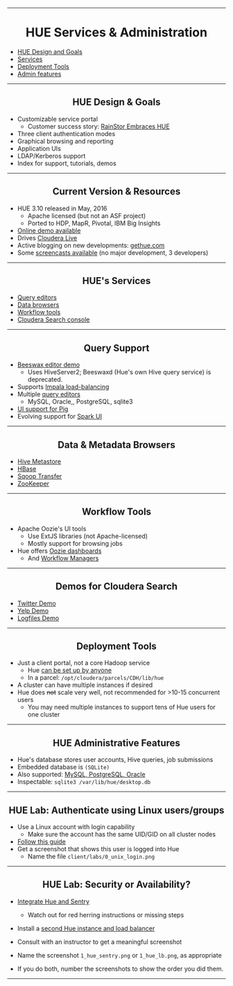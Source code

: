 <!-- CSS work goes here for the time being -->
<!-- set a:link text-decoration to none -->
<!-- set a:hover text-decoration to underline -->
<!-- http://forums.markdownpad.com/discussion/143/include-pdf-pagebreak-instructions-in-markdown/p1 -->

---
<div style="page-break-after: always;"></div>

# <center> <a name="hue_services_admin_section"/>HUE Services & Administration

* <a href="#hue_design_goals">HUE Design and Goals</a>
* <a href="#hue_services">Services</a>
* <a href="#hue_deployment_tools">Deployment Tools</a>
* <a href="#hue_admin_features">Admin features</a>

---
<div style="page-break-after: always;"></div>

## <center> <a name="hue_design_goals">HUE Design & Goals</a>

* Customizable service portal
    * Customer success story: [RainStor Embraces HUE](http://rainstor.com/rainstor-embraces-hue/)
* Three client authentication modes
* Graphical browsing and reporting
* Application UIs
* LDAP/Kerberos support
* Index for support, tutorials, demos

---
<div style="page-break-after: always;"></div>

## <center> Current Version & Resources

* HUE 3.10 released in May, 2016
    * Apache licensed (but not an ASF project)
    * Ported to HDP, MapR, Pivotal, IBM Big Insights
* [Online demo available](http://demo.gethue.com/)
* Drives [Cloudera Live](http://www.cloudera.com/content/cloudera/en/products-and-services/cloudera-live.html)
* Active blogging on new developments: [gethue.com](http://gethue.com)
* Some [screencasts available](http://vimeo.com/search?q=gethue)
(no major development, 3 developers)
---
<div style="page-break-after: always;"></div>

## <center> <a name="hue_services">HUE's Services</a>

* <a href="hue_query_editors">Query editors</a>
* <a href="hue_data_browsers">Data browsers</a>
* <a href="#hue_workflow_tools">Workflow tools</a>
* <a href="#hue_search_console">Cloudera Search console</a>

---
<div style="page-break-after: always;"></div>

## <center> <a name="hue_query_editors">Query Support</a>

* [Beeswax editor demo](http://demo.gethue.com/beeswax/#query)
    * Uses HiveServer2; Beeswaxd (Hue's own Hive query service) is deprecated.
* Supports [Impala load-balancing](http://gethue.com/hadoop-tutorial-how-to-distribute-impala-query-load/)
* Multiple [query editors](http://gethue.com/hadoop-tutorial-how-to-distribute-impala-query-load/)
    * MySQL, Oracle,, PostgreSQL, sqlite3
* [UI support for Pig](http://gethue.com/how-to-use-hcatalog-with-pig-in-a-secured-cluster/)
* Evolving support for [Spark UI](http://gethue.com/use-the-spark-action-in-oozie/)

---
<div style="page-break-after: always;"></div>

## <center> <a name="hue_data_browsers">Data & Metadata Browsers</a>

* [Hive Metastore](http://demo.gethue.com/metastore/tables/)
* [HBase](http://demo.gethue.com/hbase/#Cluster)
* [Sqoop Transfer](http://demo.gethue.com/sqoop/#jobs)
* [ZooKeeper](http://demo.gethue.com/zookeeper/)

---
<div style="page-break-after: always;"></div>

## <center> <a name="hue_workflow_editors">Workflow Tools</a>

* Apache Oozie's UI tools
    * Use ExtJS libraries (not Apache-licensed)
    * Mostly support for browsing jobs  
* Hue offers [Oozie dashboards](http://demo.gethue.com/oozie/)
    * And [Workflow Managers](http://demo.gethue.com/oozie/list_workflows/)

---
<div style="page-break-after: always;"></div>

## <center> <a name="hue_search_console">Demos for Cloudera Search</a>

* [Twitter Demo](http://demo.gethue.com/search/?collection=13)
* [Yelp Demo](http://demo.gethue.com/search/?collection=10000002)
* [Logfiles Demo](http://demo.gethue.com/search/?collection=10000003)

---
<div style="page-break-after: always;"></div>

## <center> <a name="hue_deployment_tools">Deployment Tools</a>

* Just a client portal, not a core Hadoop service
    * Hue [can be set up by anyone](http://cloudera.github.io/hue/docs-3.9.0/manual.html)
    * In a parcel: <code>/opt/cloudera/parcels/CDH/lib/hue</code>
* A cluster can have multiple instances if desired
* Hue does ~~not~~ scale very well, not recommended for >10-15 concurrent users
    * You may need multiple instances to support tens of Hue users for one cluster

---
<div style="page-break-after: always;"></div>

## <center> <a name="hue_admin_features">HUE Administrative Features</a>

* Hue's database stores user accounts, Hive queries, job submissions
* Embedded database is <code>(SQLite)</code>
* Also supported: [MySQL, PostgreSQL, Oracle](http://www.cloudera.com/content/cloudera-content/cloudera-docs/CDH5/latest/CDH5-Requirements-and-Supported-Versions/cdhrsv_db.html)
* Inspectable: <code>sqlite3 /var/lib/hue/desktop.db</code>  

---
<div style="page-break-after: always;"></div>

## <center> HUE Lab: Authenticate using Linux users/groups

* Use a Linux account with login capability
    * Make sure the account has the same UID/GID on all cluster nodes
* [Follow this guide](http://gethue.com/hadoop-tutorial-how-to-integrate-unix-users-and-groups/)
* Get a screenshot that shows this user is logged into Hue
    * Name the file <code>client/labs/0_unix_login.png</code>

---
<div style="page-break-after: always;"></div>

## <center> HUE Lab: Security or Availability?

* [Integrate Hue and Sentry](http://gethue.com/apache-sentry-made-easy-with-the-new-hue-security-app/)
    * Watch out for red herring instructions or missing steps
* Install a [second Hue instance and load balancer](http://gethue.com/automatic-high-availability-and-load-balancing-of-hue-in-cloudera-manager-with-monitoring/)

* Consult with an instructor to get a meaningful screenshot
* Name the screenshot <code>1_hue_sentry.png</code> or <code>1_hue_lb.png</code>, as appropriate
* If you do both, number the screenshots to show the order you did them.

---
<div style="page-break-after: always;"></div>
